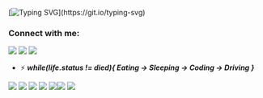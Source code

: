 [![Typing SVG](https://readme-typing-svg.herokuapp.com?font=Fira+Code&size=22&pause=1000&color=74F749&width=435&lines=Hellow+World!+...)](https://git.io/typing-svg)


### Connect with me:

  
<p align = "center">



[<img src="https://img.shields.io/badge/twitter-%231DA1F2.svg?&style=for-the-badge&logo=twitter&logoColor=white&color=black" />](https://twitter.com/Chameera_Mayura) 
[<img src="https://img.shields.io/badge/linkedin-%2312100E.svg?&style=for-the-badge&logo=linkedin&logoColor=white&color=black" />](https://www.linkedin.com/in/chameeramayura/)
[<img src="https://img.shields.io/badge/instagram-%2312100E.svg?&style=for-the-badge&logo=instagram&logoColor=white&color=black" />](https://instagram.com/chameera_z)

</p>


-  ⚡ 
  ***while(life.status != died){
     Eating -> Sleeping -> Coding -> Driving
   }***
   
<img src="https://img.icons8.com/external-konkapp-flat-konkapp/100/000000/external-eating-stay-at-home-konkapp-flat-konkapp.png"/> <img src="https://img.icons8.com/plasticine/100/000000/arrow.png"/> <img src="https://img.icons8.com/external-itim2101-flat-itim2101/100/000000/external-sleeping-time-management-itim2101-flat-itim2101.png"/> <img src="https://img.icons8.com/plasticine/100/000000/arrow.png"/>  <img src="https://img.icons8.com/external-soft-fill-juicy-fish/100/000000/external-coding-coding-and-development-soft-fill-soft-fill-juicy-fish-2.png"/><img src="https://img.icons8.com/plasticine/100/000000/arrow.png"/> <img src="https://img.icons8.com/external-wanicon-lineal-color-wanicon/100/000000/external-driving-daily-routine-wanicon-lineal-color-wanicon.png"/>



